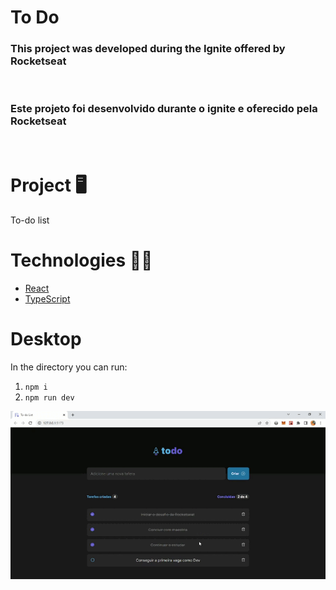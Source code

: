 # To Do 


### This project was developed during the Ignite offered by Rocketseat 

<br/>

### Este projeto foi desenvolvido durante o ignite e oferecido pela Rocketseat 


<br>

# Project 🖥️


To-do list

# Technologies 👩‍💻

- [React](https://pt-br.reactjs.org/)
- [TypeScript](https://www.typescriptlang.org/docs/)


# Desktop

In the directory you can run:

1. `npm i`
2. `npm run dev`


![](.//src/assets/apresentation/To-do.gif)